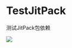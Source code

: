 # TestJitPack
测试JitPack包依赖

[![](https://jitpack.io/v/AIDEProjects/TestJitPack.svg)](https://jitpack.io/#AIDEProjects/TestJitPack)
